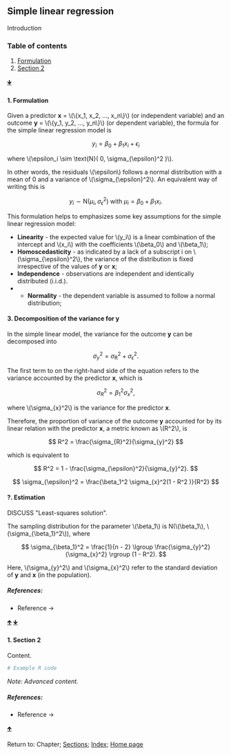 <script src="https://cdn.mathjax.org/mathjax/latest/MathJax.js?config=TeX-AMS-MML_HTMLorMML" type="text/javascript"></script> 

## Simple linear regression

Introduction

<a name="TOC"></a>
### Table of contents
1. <a href="#S01">Formulation</a>
2. <a href="#S02">Section 2</a>

<a href="#END">&#129147;</a>

<a name="S01"></a>
#### 1. Formulation

Given a predictor **x** = \\(\\{x_1, x_2, ..., x_n\\}\\) (or independent variable) and an outcome **y** = \\(\\{y_1, y_2, ..., y_n\\}\\) (or dependent variable), the formula for the simple linear regression model is

$$
y_i = \beta_0 + \beta_1 x_i + \epsilon_i
$$

where \\(\epsilon_i \sim \text{N}( 0, \sigma_{\epsilon}^2 )\\).

In other words, the residuals \\(\epsilon\\) follows a normal distribution with a mean of 0 and a variance of \\(\sigma_{\epsilon}^2\\). An equivalent way of writing this is

$$
y_i \sim \text{N}( \mu_i, \sigma_{\epsilon}^2 ) \text{ with } \mu_i = \beta_0 + \beta_1 x_i.
$$

This formulation helps to emphasizes some key assumptions for the simple linear regression model:

* **Linearity** - the expected value for \\(y_i\\) is a linear combination of the intercept and \\(x_i\\) with the coefficients \\(\beta_0\\) and \\(\beta_1\\);
* **Homoscedasticity** - as indicated by a lack of a subscript i on \\(\sigma_{\epsilon}^2\\), the variance of the distribution is fixed irrespective of the values of **y** or **x**;
* **Independence** - observations are independent and identically distributed (i.i.d.).
* * **Normality** - the dependent variable is assumed to follow a normal distribution;

<a name="S03"></a>
#### 3. Decomposition of the variance for **y**

In the simple linear model, the variance for the outcome **y** can be decomposed into

$$
\sigma_{y}^2 = \sigma_{\text{R}}^2 + \sigma_{\epsilon}^2.
$$

The first term to on the right-hand side of the equation refers to the variance accounted by the predictor **x**, which is

$$
\sigma_{R}^2 = \beta_1^2 \sigma_{x}^2,
$$

where \\(\sigma_{x}^2\\) is the variance for the predictor **x**.

Therefore, the proportion of variance of the outcome **y** accounted for by its linear relation with the predictor **x**, a metric known as \\(R^2\\), is

$$
R^2 = \frac{\sigma_{R}^2}{\sigma_{y}^2}
$$

which is equivalent to

$$
R^2 = 1 - \frac{\sigma_{\epsilon}^2}{\sigma_{y}^2}.
$$

$$
\sigma_{\epsilon}^2 = \frac{\beta_1^2 \sigma_{x}^2(1 - R^2 )}{R^2}
$$


#### ?. Estimation

DISCUSS "Least-squares solution".

The sampling distribution for the parameter \\(\beta_1\\) is N(\\(\beta_1\\), \\(\sigma_{\beta_1}^2\\)), where

$$
\sigma_{\beta_1}^2 = \frac{1}{n - 2} \lgroup \frac{\sigma_{y}^2}{\sigma_{x}^2} \rgroup (1 - R^2).
$$

Here, \\(\sigma_{y}^2\\) and \\(\sigma_{x}^2\\) refer to the standard deviation of **y** and **x** (in the population).

##### References:

* Reference &rarr;

<a href="#TOC">&#129145;</a> <a href="#END">&#129147;</a>

<a name="S02"></a>
#### 1. Section 2

Content.

```R
# Example R code
```

*Note: Advanced content.*

##### References:

* Reference &rarr;

<a href="#TOC">&#129145;</a>

<a name="END"></a>
Return to:
Chapter;
[Sections](C00_P002_Chapters.md);
[Index](C0_P000_Alphabetical.md); 
[Home page](https://rettopnivek.github.io/Tutorials_for_statistics/)

